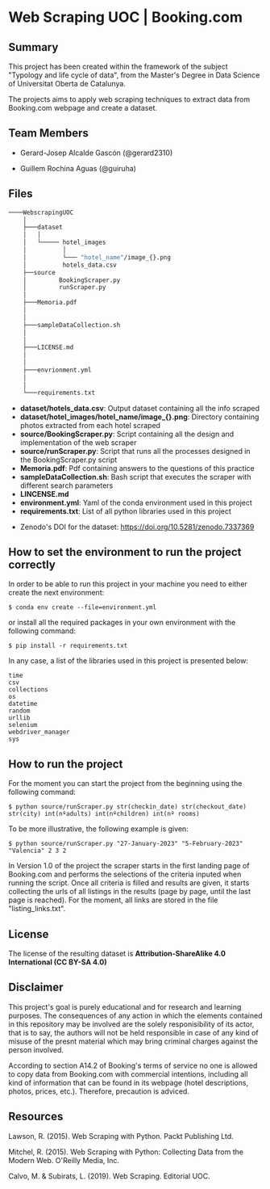 # Web Scraping UOC | Booking.com

## Summary

This project has been created within the framework of the subject "Typology and life cycle of data", from the Master's Degree in Data Science of Universitat Oberta de Catalunya.

The projects aims to apply web scraping techniques to extract data from Booking.com webpage and create a dataset.

## Team Members

* Gerard-Josep Alcalde Gascón (@gerard2310)

* Guillem Rochina Aguas (@guiruha)

## Files
```bash
────WebscrapingUOC
    │
    ├───dataset
    │   │
    │   └───── hotel_images
    │          │
    │          └─── "hotel_name"/image_{}.png
    │          hotels_data.csv
    ├──source
    │         BookingScraper.py
    │         runScraper.py
    │
    ├───Memoria.pdf
    │
    │
    ├───sampleDataCollection.sh
    │
    │
    ├───LICENSE.md
    │
    │
    ├───envrionment.yml       
    │
    │
    └───requirements.txt
```
- **dataset/hotels_data.csv**: Output dataset containing all the info scraped
- **dataset/hotel_images/hotel_name/image_{}.png**: Directory containing photos extracted from each hotel scraped
- **source/BookingScraper.py**: Script containing all the design and implementation of the web scraper
- **source/runScraper.py**: Script that runs all the processes designed in the BookingScraper.py script
- **Memoria.pdf**: Pdf containing answers to the questions of this practice
- **sampleDataCollection.sh**: Bash script that executes the scraper with different search parameters
- **LINCENSE.md**
- **environment.yml**: Yaml of the conda environment used in this project
- **requirements.txt**: List of all python libraries used in this project

* Zenodo's DOI for the dataset: https://doi.org/10.5281/zenodo.7337369

## How to set the environment to run the project correctly

In order to be able to run this project in your machine you need to either create the next environment:

```shell
$ conda env create --file=environment.yml
```

or install all the required packages in your own environment with the following command:

```shell
$ pip install -r requirements.txt
```

In any case, a list of the libraries used in this project is presented below:

```
time
csv
collections
os
datetime
random
urllib
selenium
webdriver_manager
sys
```

## How to run the project

For the moment you can start the project from the beginning using the following command:

```shell
$ python source/runScraper.py str(checkin_date) str(checkout_date) str(city) int(nºadults) int(nºchildren) int(nº rooms)
```

To be more illustrative, the following example is given:

```shell
$ python source/runScraper.py "27-January-2023" "5-February-2023" "Valencia" 2 3 2
```

In Version 1.0 of the project the scraper starts in the first landing page of Booking.com and performs the selections of the criteria inputed when running the script. Once all criteria is filled and results are given, it starts collecting the urls of all listings in the results (page by page, until the last page is reached). For the moment, all links are stored in the file "listing_links.txt".

## License

The license of the resulting dataset is **Attribution-ShareAlike 4.0 International (CC BY-SA 4.0)**

## Disclaimer

This project's goal is purely educational and for research and learning purposes. The consequences of any action in which the elements contained in this repository may be involved are the solely responisibility of its actor, that is to say, the authors will not be held responsible in case of any kind of misuse of the presnt material which may bring criminal charges against the person involved.

According to section A14.2 of Booking's terms of service no one is allowed to copy data from Booking.com with commercial intentions, including all kind of information that can be found in its webpage (hotel descriptions, photos, prices, etc.). Therefore, precaution is adviced.

## Resources

Lawson, R. (2015). Web Scraping with Python. Packt Publishing Ltd. 

Mitchel, R. (2015). Web Scraping with Python: Collecting Data from the Modern Web. O'Reilly Media, Inc.

Calvo, M. & Subirats, L. (2019). Web Scraping. Editorial UOC.